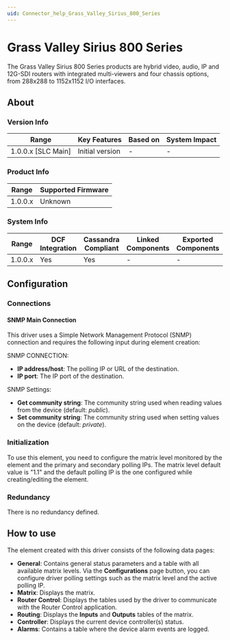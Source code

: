 ```yaml
---
uid: Connector_help_Grass_Valley_Sirius_800_Series
---
```


# Grass Valley Sirius 800 Series

The Grass Valley Sirius 800 Series products are hybrid video, audio, IP and 12G-SDI routers with integrated multi-viewers and four chassis options, from 288x288 to 1152x1152 I/O interfaces.

## About

### Version Info

| **Range**            | **Key Features** | **Based on** | **System Impact** |
|----------------------|------------------|--------------|-------------------|
| 1.0.0.x \[SLC Main\] | Initial version  | \-           | \-                |

### Product Info

| **Range** | **Supported Firmware** |
|-----------|------------------------|
| 1.0.0.x   | Unknown                |

### System Info

| **Range** | **DCF Integration** | **Cassandra Compliant** | **Linked Components** | **Exported Components** |
|-----------|---------------------|-------------------------|-----------------------|-------------------------|
| 1.0.0.x   | Yes                 | Yes                     | \-                    | \-                      |

## Configuration

### Connections

#### SNMP Main Connection

This driver uses a Simple Network Management Protocol (SNMP) connection and requires the following input during element creation:

SNMP CONNECTION:

- **IP address/host**: The polling IP or URL of the destination.
- **IP port**: The IP port of the destination.

SNMP Settings:

- **Get community string**: The community string used when reading values from the device (default: *public*).
- **Set community string**: The community string used when setting values on the device (default: *private*).

### Initialization

To use this element, you need to configure the matrix level monitored by the element and the primary and secondary polling IPs.
The matrix level default value is "1.1" and the default polling IP is the one configured while creating/editing the element.

### Redundancy

There is no redundancy defined.

## How to use

The element created with this driver consists of the following data pages:

- **General**: Contains general status parameters and a table with all available matrix levels.
  Via the **Configurations** page button, you can configure driver polling settings such as the matrix level and the active polling IP.
- **Matrix**: Displays the matrix.
- **Router Control**: Displays the tables used by the driver to communicate with the Router Control application.
- **Routing**: Displays the **Inputs** and **Outputs** tables of the matrix.
- **Controller**: Displays the current device controller(s) status.
- **Alarms**: Contains a table where the device alarm events are logged.
